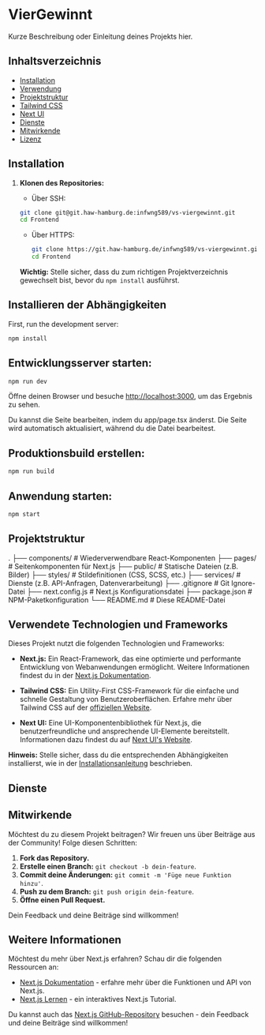 # VierGewinnt

Kurze Beschreibung oder Einleitung deines Projekts hier.

## Inhaltsverzeichnis

- [Installation](#installation)
- [Verwendung](#verwendung)
- [Projektstruktur](#projektstruktur)
- [Tailwind CSS](#tailwind-css)
- [Next UI](#next-ui)
- [Dienste](#dienste)
- [Mitwirkende](#mitwirkende)
- [Lizenz](#lizenz)

## Installation

1. **Klonen des Repositories:**

   - Über SSH:

   ```bash
   git clone git@git.haw-hamburg.de:infwng589/vs-viergewinnt.git
   cd Frontend
   ```

   - Über HTTPS:

     ```bash
     git clone https://git.haw-hamburg.de/infwng589/vs-viergewinnt.git
     cd Frontend
     ```

   **Wichtig:** Stelle sicher, dass du zum richtigen Projektverzeichnis gewechselt bist, bevor du `npm install` ausführst.

## Installieren der Abhängigkeiten

First, run the development server:

```bash
npm install

```

## Entwicklungsserver starten:

```bash
npm run dev

```

Öffne deinen Browser und besuche [http://localhost:3000](http://localhost:3000), um das Ergebnis zu sehen.

Du kannst die Seite bearbeiten, indem du app/page.tsx änderst. Die Seite wird automatisch aktualisiert, während du die Datei bearbeitest.

## Produktionsbuild erstellen:

```bash
npm run build

```

## Anwendung starten:

```bash
npm start

```

## Projektstruktur

.
├── components/ # Wiederverwendbare React-Komponenten
├── pages/ # Seitenkomponenten für Next.js
├── public/ # Statische Dateien (z.B. Bilder)
├── styles/ # Stildefinitionen (CSS, SCSS, etc.)
├── services/ # Dienste (z.B. API-Anfragen, Datenverarbeitung)
├── .gitignore # Git Ignore-Datei
├── next.config.js # Next.js Konfigurationsdatei
├── package.json # NPM-Paketkonfiguration
└── README.md # Diese README-Datei

## Verwendete Technologien und Frameworks

Dieses Projekt nutzt die folgenden Technologien und Frameworks:

- **Next.js:** Ein React-Framework, das eine optimierte und performante Entwicklung von Webanwendungen ermöglicht. Weitere Informationen findest du in der [Next.js Dokumentation](https://nextjs.org/docs).

- **Tailwind CSS:** Ein Utility-First CSS-Framework für die einfache und schnelle Gestaltung von Benutzeroberflächen. Erfahre mehr über Tailwind CSS auf der [offiziellen Website](https://tailwindcss.com/).

- **Next UI:** Eine UI-Komponentenbibliothek für Next.js, die benutzerfreundliche und ansprechende UI-Elemente bereitstellt. Informationen dazu findest du auf [Next UI's Website](https://nextui.org/).

**Hinweis:** Stelle sicher, dass du die entsprechenden Abhängigkeiten installierst, wie in der [Installationsanleitung](#installation) beschrieben.

## Dienste

## Mitwirkende

Möchtest du zu diesem Projekt beitragen? Wir freuen uns über Beiträge aus der Community! Folge diesen Schritten:

1. **Fork das Repository.**
2. **Erstelle einen Branch:** `git checkout -b dein-feature`.
3. **Commit deine Änderungen:** `git commit -m 'Füge neue Funktion hinzu'`.
4. **Push zu dem Branch:** `git push origin dein-feature`.
5. **Öffne einen Pull Request.**

Dein Feedback und deine Beiträge sind willkommen!

## Weitere Informationen

Möchtest du mehr über Next.js erfahren? Schau dir die folgenden Ressourcen an:

- [Next.js Dokumentation](https://nextjs.org/docs) - erfahre mehr über die Funktionen und API von Next.js.
- [Next.js Lernen](https://nextjs.org/learn) - ein interaktives Next.js Tutorial.

Du kannst auch das [Next.js GitHub-Repository](https://github.com/vercel/next.js/) besuchen - dein Feedback und deine Beiträge sind willkommen!
